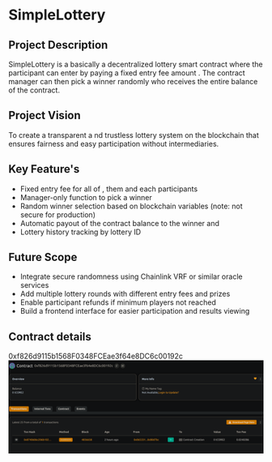 # SimpleLottery

## Project Description
SimpleLottery is a basically  a  decentralized lottery smart contract where the participant can enter by paying a fixed entry fee amount . The contract manager can then  pick a winner randomly who receives the entire balance of the  contract.

## Project Vision
To create a transparent a nd trustless lottery system on the blockchain that ensures fairness and easy participation without intermediaries.

## Key Feature's
- Fixed entry fee for   all of  , them and each participants
- Manager-only function to pick a winner
- Random winner selection based on blockchain variables (note: not secure for production)
- Automatic payout of the contract balance to the winner and 
- Lottery history tracking by lottery ID

## Future Scope
- Integrate secure randomness  using Chainlink VRF or similar oracle services
- Add multiple lottery rounds with different entry fees and prizes
- Enable participant refunds if minimum players not reached
- Build a frontend interface for easier participation and results viewing

## Contract details
0xf826d9115b1568F0348FCEae3f64e8DC6c00192c
![alt text](image.png)
